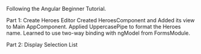 Following the Angular Beginner Tutorial.

Part 1: Create Heroes Editor
Created HeroesComponent and Added its view to Main AppComponent.
Applied UppercasePipe to format the Heroes name.
Learned to use two-way binding with ngModel from FormsModule.

Part 2: Display Selection List
